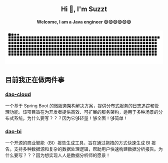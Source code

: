 <h2 align="center">Hi 👋, I'm Suzzt</h1>
<h4 align="center">Welcome,  I am a Java engineer 😊😊😊😊😊😊</h4>

![亮色](https://raw.githubusercontent.com/Suzzt/Suzzt/output/github-contribution-grid-snake.svg)

## 目前我正在做两件事
### [dao-cloud](https://github.com/Suzzt/dao-cloud)
一个基于 Spring Boot 的微服务架构解决方案，提供分布式服务的日志追踪和管理功能。该项目旨在为开发者提供高效、可扩展的服务架构，适用于多种场景的分布式系统。为什么要写？？？因为它够轻量！够全面！够简单！

### [dao-bi](https://github.com/Suzzt/dao-bi)
一个开源的商业智能（BI）报告生成工具，旨在通过拖拽的方式快速生成 BI 报告。支持多种数据源和复杂的数据处理逻辑，帮助用户快速构建数据分析报告。为什么要写？？？因为想实现人人是数据分析师的愿景！

